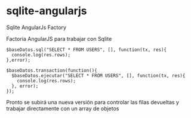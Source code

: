 # sqlite-angularjs
Sqlite AngularJs Factory

Factoria AngularJS para trabajar con Sqlite
  ```
  $baseDatos.sql("SELECT * FROM USERS", [], function(tx, res){
    console.log(res.rows);
  },error);
  
  $baseDatos.transaction(function(){
    $baseDatos.ejecutar("SELECT * FROM USERS", [], function(tx, res){
      console.log(res.rows);
    }, error);
  });
 ```
Pronto se subirá una nueva versión para controlar las filas devueltas y trabajar directamente
con un array de objetos
